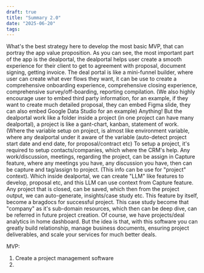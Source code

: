 ```yaml
---
draft: true
title: "Summary 2.0"
date: "2025-06-20"
tags: 
---
```

What's the best strategy here to develop the most basic MVP, that can portray the app value proposition. As you can see, the most important part of the app is the dealportal, the dealportal helps user create a smooth experience for their client to get to agreement with proposal, document signing, getting invoice. The deal portal is like a mini-funnel builder, where user can create what ever flows they want, it can be use to create a comprehensive onboarding experience, comprehensive closing experience, comprehensive survey/off-boarding, reporting compilation. (We also highly encourage user to embed third party information, for an example, if they want to create much detailed proposal, they can embed Figma slide, they can also embed Google Data Studio for an example) Anything! But the dealportal work like a folder inside a project (in one project can have many dealportal), a project is like a gant-chart, kanban, statement of work. (Where the variable setup on project, is almost like environment variable, where any dealportal under it aware of the variable (auto-detect project start date and end date, for proposal/contract etc) To setup a project, it's required to setup contacts/companies, which where the CRM's help. Any work/discussion, meetings, regarding the project, can be assign in Capture feature, where any meetings you have, any discussion you have, then can be capture and tag/assign to project. (This info can be use for "project" context). Which inside dealportal, we can create "LLM" like features to develop, proposal etc, and this LLM can use context from Capture feature. Any project that is closed, can be saved, which then from the project output, we can auto-generate, insights/case study etc. This feature by itself, become a bragdocs for successful project. This case study become that "company" as it's sub-domain resources, which then can be deep dive, can be referred in future project creation. Of course, we have projects/deal analytics in home dashboard. But the idea is that, with this software you can greatly build relationship, manage business documents, ensuring project deliverables, and scale your services for much better deals.


MVP:

1. Create a project management software
2. 